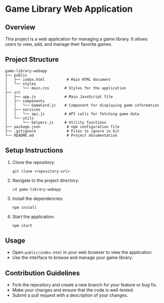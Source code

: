 # Game Library Web Application

## Overview
This project is a web application for managing a game library. It allows users to view, add, and manage their favorite games.

## Project Structure
```
game-library-webapp
├── public
│   ├── index.html          # Main HTML document
│   └── styles
│       └── main.css       # Styles for the application
├── src
│   ├── app.js             # Main JavaScript file
│   ├── components
│   │   └── GameCard.js    # Component for displaying game information
│   ├── services
│   │   └── api.js         # API calls for fetching game data
│   └── utils
│       └── helpers.js     # Utility functions
├── package.json            # npm configuration file
├── .gitignore              # Files to ignore in Git
└── README.md               # Project documentation
```

## Setup Instructions
1. Clone the repository:
   ```
   git clone <repository-url>
   ```
2. Navigate to the project directory:
   ```
   cd game-library-webapp
   ```
3. Install the dependencies:
   ```
   npm install
   ```
4. Start the application:
   ```
   npm start
   ```

## Usage
- Open `public/index.html` in your web browser to view the application.
- Use the interface to browse and manage your game library.

## Contribution Guidelines
- Fork the repository and create a new branch for your feature or bug fix.
- Make your changes and ensure that the code is well-tested.
- Submit a pull request with a description of your changes.